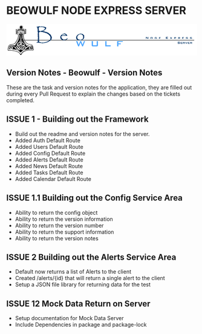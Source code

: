 # BEOWULF NODE EXPRESS SERVER

[![N|Solid](https://github.com/raymondwbayly/beowulf-assets/blob/master/img/pub/beowulf-express-server-banner.png?raw=true)](https://github.com/raymondwbayly/beowulf-server)

## Version Notes - Beowulf - Version Notes

These are the task and version notes for the application,  they are filled out during every Pull Request to explain the changes based on the tickets completed.

## ISSUE 1 - Building out the Framework

- Build out the readme and version notes for the server.
- Added Auth Default Route
- Added Users Default Route
- Added Config Default Route
- Added Alerts Default Route
- Added News Default Route
- Added Tasks Default Route
- Added Calendar Default Route

## ISSUE 1.1 Building out the Config Service Area

- Ability to return the config object
- Ability to return the version information
- Ability to return the version number
- Ability to return the support information
- Ability to return the version notes

## ISSUE 2 Building out the Alerts Service Area

- Default now returns a list of Alerts to the client
- Created /alerts/{id} that will return a single alert to the client
- Setup a JSON file library for returning data for the test

## ISSUE 12 Mock Data Return on Server

- Setup documentation for Mock Data Server
- Include Dependencies in package and package-lock
